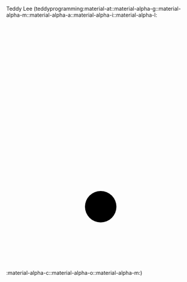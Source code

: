 Teddy Lee (teddyprogramming:material-at::material-alpha-g::material-alpha-m::material-alpha-a::material-alpha-i::material-alpha-l:<span class="twemoji"><svg xmlns="http://www.w3.org/2000/svg" viewBox="0 0 18 24" style="
    width: inherit;"><circle r="1.5" cx="9" cy="18" fill="black" /></svg></span>:material-alpha-c::material-alpha-o::material-alpha-m:)
